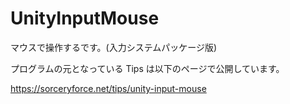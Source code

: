 # UnityInputMouse
マウスで操作するです。(入力システムパッケージ版)

プログラムの元となっている Tips は以下のページで公開しています。

https://sorceryforce.net/tips/unity-input-mouse
